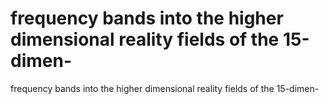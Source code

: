 # frequency bands into the higher dimensional reality fields of the 15-dimen-

frequency bands into the higher dimensional reality fields of the 15-dimen-